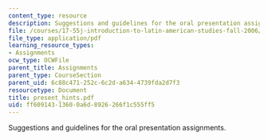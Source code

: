 ```yaml
---
content_type: resource
description: Suggestions and guidelines for the oral presentation assignments.
file: /courses/17-55j-introduction-to-latin-american-studies-fall-2006/ff60914313600a6d8926266f1c555ff5_present_hints.pdf
file_type: application/pdf
learning_resource_types:
- Assignments
ocw_type: OCWFile
parent_title: Assignments
parent_type: CourseSection
parent_uid: 6c88c471-252c-6c2d-a634-4739fda2d7f3
resourcetype: Document
title: present_hints.pdf
uid: ff609143-1360-0a6d-8926-266f1c555ff5
---
```

Suggestions and guidelines for the oral presentation assignments.


